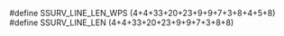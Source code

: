 #define SSURV_LINE_LEN_WPS (4+4+33+20+23+9+9+7+3+8+4+5+8)
#define SSURV_LINE_LEN (4+4+33+20+23+9+9+7+3+8+8)
